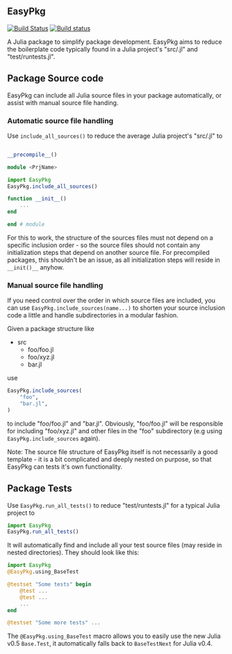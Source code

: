 EasyPkg
-------

[![Build Status](https://travis-ci.org/oschulz/EasyPkg.jl.svg?branch=master)](https://travis-ci.org/oschulz/EasyPkg.jl)
[![Build status](https://ci.appveyor.com/api/projects/status/gc84nlrar6l0a3d8?svg=true)](https://ci.appveyor.com/project/oschulz/easypkg-jl)

A Julia package to simplify package development. EasyPkg aims to reduce the
boilerplate code typically found in a Julia project's "src/<PrjName>.jl" and
"test/runtests.jl".


Package Source code
-------------------

EasyPkg can include all Julia source files in your package automatically,
or assist with manual source file handing.

### Automatic source file handling

Use `include_all_sources()` to reduce the average Julia project's
"src/<PrjName>.jl" to

```julia

__precompile__()

module <PrjName>

import EasyPkg
EasyPkg.include_all_sources()

function __init__()
    ...
end

end # module

```

For this to work, the structure of the sources files must not depend on
a specific inclusion order - so the source files should not contain any
initialization steps that depend on another source file. For precompiled
packages, this shouldn't be an issue, as all initialization steps will
reside in `__init()__` anyhow.


### Manual source file handling

If you need control over the order in which source files are included, you
can use `EasyPkg.include_sources(name...)` to shorten your source inclusion
code a little and handle subdirectories in a modular fashion.

Given a package structure like

* src
    * foo/foo.jl
    * foo/xyz.jl
    * bar.jl

use

```julia
EasyPkg.include_sources(
	"foo",
	"bar.jl",
)
```

to include "foo/foo.jl" and "bar.jl". Obviously, "foo/foo.jl" will be
responsible for including "foo/xyz.jl" and other files in the "foo"
subdirectory (e.g using `EasyPkg.include_sources` again).

Note: The source file structure of EasyPkg itself is not necessarily a good
template - it is a bit complicated and deeply nested on purpose, so that
EasyPkg can tests it's own functionality.


Package Tests
-------------

Use `EasyPkg.run_all_tests()` to reduce "test/runtests.jl" for a typical
Julia project to

```julia
import EasyPkg
EasyPkg.run_all_tests()
```

It will automatically find and include all your test source files (may
reside in nested directories). They should look like this:

```julia
import EasyPkg
@EasyPkg.using_BaseTest

@testset "Some tests" begin
    @test ...
    @test ...
    ...
end

@testset "Some more tests" ...
```

The `@EasyPkg.using_BaseTest` macro allows you to easily use the new Julia
v0.5 `Base.Test`, it automatically falls back to `BaseTestNext` for Julia
v0.4.
